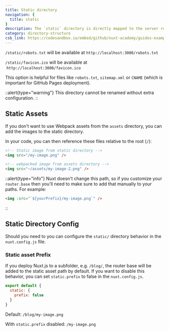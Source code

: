 ```yaml
---
title: Static directory
navigation: {
  title: static
}
description: The `static` directory is directly mapped to the server root () and contains files that likely won't be changed. All included files will be automatically served by Nuxt and are accessible through your project root URL.
category: directory-structure
csb_link: https://codesandbox.io/embed/github/nuxt-academy/guides-examples/tree/master/04_directory_structure/13_static?fontsize=14&hidenavigation=1&theme=dark
---
```


`/static/robots.txt` will be available at `http://localhost:3000/robots.txt`

`/static/favicon.ico` will be available at  `http://localhost:3000/favicon.ico`

This option is helpful for files like `robots.txt`, `sitemap.xml` or `CNAME` (which is important for GitHub Pages deployment).

::alert{type="warning"}
This directory cannot be renamed without extra configuration.
::

## Static Assets

If you don't want to use Webpack assets from the `assets` directory, you can add the images to the static directory.

In your code, you can then reference these files relative to the root (`/`):

```html
<!-- Static image from static directory -->
<img src="/my-image.png" />

<!-- webpacked image from assets directory -->
<img src="~/assets/my-image-2.png" />
```

::alert{type="info"}
Nuxt doesn't change this path, so if you customize your `router.base` then you'll need to make sure to add that manually to your paths. For example:

```html
<img :src="`${yourPrefix}/my-image.png`" />
```
::

## Static Directory Config

Should you need to you can configure the `static/` directory behavior in the `nuxt.config.js` file.

### Static asset Prefix

If you deploy Nuxt.js to a subfolder, e.g. `/blog/`, the router base will be added to the static asset path by default. If you want to disable this behavior, you can set `static.prefix` to false in the `nuxt.config.js`.

```js
export default {
  static: {
    prefix: false
  }
}
```

Default: `/blog/my-image.png`

With `static.prefix` disabled: `/my-image.png`
